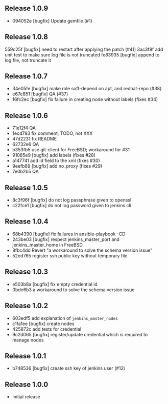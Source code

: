 ## Release 1.0.9

* 094052e [bugfix] Update gemfile (#1)

## Release 1.0.8

559c25f [bugfix] need to restart after applying the patch (#41)
3ac3f8f add unit test to make sure log file is not truncated
fe83935 [bugfix] append to log file, not truncate it

## Release 1.0.7

* 34e05fe [bugfix] make role soft-depend on apt, and redhat-repo (#38)
* e67e851 [bugfix] QA (#37)
* 16fc2ec [bugfix] fix failure in creating node without labels (fixes #34)

## Release 1.0.6

* 71e12f4 QA
* 1ecd793 fix comment; TODO, not XXX
* 47d2231 fix README
* 62732e6 QA
* b353fb5 use git-client for FreeBSD; workaround for #31
* 91085e9 [bugfix] add labels (fixes #28)
* a147741 add id field to the xml (fixes #30)
* 9eefb89 [bugfix] add no_proxy (fixes #29)
* 7e0b2b5 QA

## Release 1.0.5

* 8c3f96f [bugfix] do not log passphrase given to openssl
* c22fce1 [bugfix] do not log password given to jenkins cli

## Release 1.0.4

* 68b4390 [bugfix] fix failures in ansible-playbook -CD
* 243be03 [bugfix] respect jenkins_master_port and jenkins_master_home in FreeBSD
* 8fbc4dd Revert "a workaround to solve the schema version issue"
* 52ed765 register ssh public key without temporary file

## Release 1.0.3

* e503b8a [bugfix] fix empty credential id
* 0bde6b3 a workaround to solve the schema version issue

## Release 1.0.2

* 603edf5 add explanation of `jenkins_master_nodes`
* c1fa1ee [bugfix] create nodes
* 425872c add tests for credential
* 9c2d065 [bugfix] register/update credential which is required to manage nodes

## Release 1.0.1

* b748536 [bugfix] create ssh key of jenkins user (#12)

## Release 1.0.0

* Initial release
